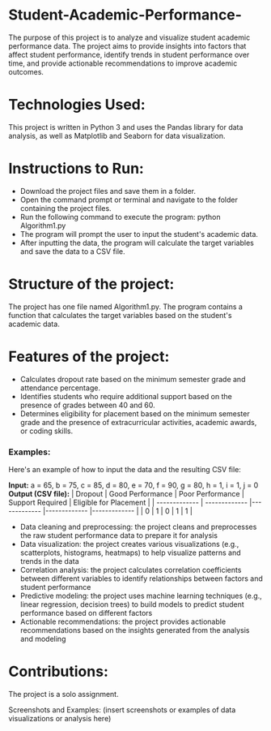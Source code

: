 # Student-Academic-Performance-
The purpose of this project is to analyze and visualize student academic performance data. The project aims to provide insights into factors that affect student performance, identify trends in student performance over time, and provide actionable recommendations to improve academic outcomes.

# Technologies Used:
This project is written in Python 3 and uses the Pandas library for data analysis, as well as Matplotlib and Seaborn for data visualization.

# Instructions to Run:
* Download the project files and save them in a folder.
* Open the command prompt or terminal and navigate to the folder containing the project files.
* Run the following command to execute the program: python Algorithm1.py
* The program will prompt the user to input the student's academic data.
* After inputting the data, the program will calculate the target variables and save the data to a CSV file.
# Structure of the project:
The project has one file named Algorithm1.py. The program contains a function that calculates the target variables based on the student's academic data.

# Features of the project:
* Calculates dropout rate based on the minimum semester grade and attendance percentage.
* Identifies students who require additional support based on the presence of grades between 40 and 60.
* Determines eligibility for placement based on the minimum semester grade and the presence of extracurricular activities, academic awards, or coding skills.
### Examples:
Here's an example of how to input the data and the resulting CSV file:

**Input:**
a = 65, b = 75, c = 85, d = 80, e = 70, f = 90, g = 80, h = 1, i = 1, j = 0
**Output (CSV file):**
| Dropout  | Good Performance | Poor Performance | Support Required | Eligible for Placement |
| ------------- | ------------- |------------- |------------- |------------- |
| 0 | 1  |  0 |  1	|	1   |
* Data cleaning and preprocessing: the project cleans and preprocesses the raw student performance data to prepare it for analysis
* Data visualization: the project creates various visualizations (e.g., scatterplots, histograms, heatmaps) to help visualize patterns and trends in the data
* Correlation analysis: the project calculates correlation coefficients between different variables to identify relationships between factors and student performance
* Predictive modeling: the project uses machine learning techniques (e.g., linear regression, decision trees) to build models to predict student performance based on different factors
* Actionable recommendations: the project provides actionable recommendations based on the insights generated from the analysis and modeling

# Contributions:
The project is a solo assignment.

Screenshots and Examples:
(insert screenshots or examples of data visualizations or analysis here)

